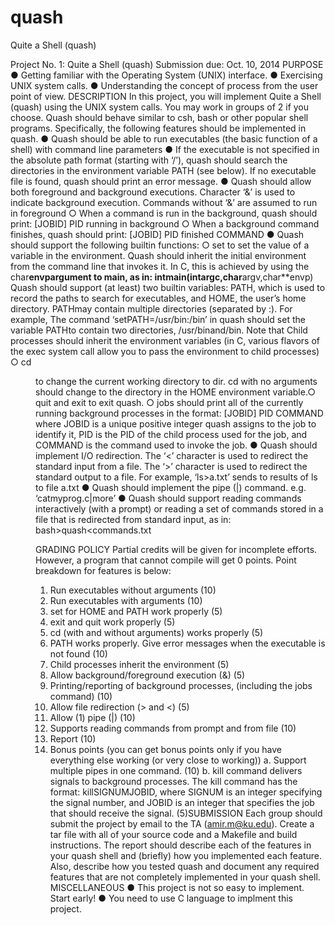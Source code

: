 quash
=====

Quite a Shell (quash)

Project No. 1: Quite a Shell (quash)
Submission due: Oct. 10, 2014
PURPOSE
● Getting familiar with the Operating System (UNIX) interface.
● Exercising UNIX system calls.
● Understanding the concept of process from the user point of view.
DESCRIPTION
In this project, you will implement Quite a Shell (quash) using the UNIX system calls. You may
work in groups of 2 if you choose. Quash should behave similar to csh, bash or other popular
shell programs. Specifically, the following features should be implemented in quash.
● Quash should be able to run executables (the basic function of a shell) with command
line parameters
● If the executable is not specified in the absolute path format (starting with ‘/’), quash
should search the directories in the environment variable PATH (see below). If no
executable file is found, quash should print an error message.
● Quash should allow both foreground and background executions. Character ‘&’ is used to
indicate background execution. Commands without ‘&’ are assumed to run in foreground
○ When a command is run in the background, quash should print:
[JOBID] PID running in background
○ When a background command finishes, quash should print:
[JOBID] PID finished COMMAND
● Quash should support the following built­in functions:
○ set to set the value of a variable in the environment. Quash should inherit the
initial environment from the command line that invokes it. In C, this is achieved by
using the char**envpargument to main, as in:
intmain(intargc,char**argv,char**envp)
Quash should support (at least) two built­in variables: PATH, which is used to
record the paths to search for executables, and HOME, the user’s home directory.
PATHmay contain multiple directories (separated by :). For example, The
command ‘setPATH=/usr/bin:/bin’ in quash should set the variable PATHto
contain two directories, /usr/binand/bin. Note that Child processes should
inherit the environment variables (in C, various flavors of the exec system call
allow you to pass the environment to child processes)
○ cd <dir> to change the current working directory to dir. cd with no arguments
should change to the directory in the HOME environment variable.○ quit and exit to exit quash.
○ jobs should print all of the currently running background processes in the format:
[JOBID] PID COMMAND
where JOBID is a unique positive integer quash assigns to the job to identify it,
PID is the PID of the child process used for the job, and COMMAND is the
command used to invoke the job.
● Quash should implement I/O redirection. The ‘<’ character is used to redirect the
standard input from a file. The ‘>’ character is used to redirect the standard output to a
file. For example, ‘ls>a.txt’ sends to results of ls to file a.txt
● Quash should implement the pipe (|) command. e.g. ‘catmyprog.c|more’
● Quash should support reading commands interactively (with a prompt) or reading a set
of commands stored in a file that is redirected from standard input, as in:
bash>quash<commands.txt

GRADING POLICY
Partial credits will be given for incomplete efforts. However, a program that cannot compile will
get 0 points. Point breakdown for features is below:
1. Run executables without arguments (10)
2. Run executables with arguments (10)
3. set for HOME and PATH work properly (5)
4. exit and quit work properly (5)
5. cd (with and without arguments) works properly (5)
6. PATH works properly. Give error messages when the executable is not found (10)
7. Child processes inherit the environment (5)
8. Allow background/foreground execution (&) (5)
9. Printing/reporting of background processes, (including the jobs command) (10)
10. Allow file redirection (> and <) (5)
11. Allow (1) pipe (|) (10)
12. Supports reading commands from prompt and from file (10)
13. Report (10)
14. Bonus points (you can get bonus points only if you have everything else working (or very
close to working))
a. Support multiple pipes in one command. (10)
b. kill command delivers signals to background processes. The kill command has
the format: killSIGNUMJOBID, where SIGNUM is an integer specifying the
signal number, and JOBID is an integer that specifies the job that should receive
the signal. (5)SUBMISSION
Each group should submit the project by email to the TA (amir.m@ku.edu). Create a tar file with
all of your source code and a Makefile and build instructions. The report should describe each of
the features in your quash shell and (briefly) how you implemented each feature. Also, describe
how you tested quash and document any required features that are not completely implemented
in your quash shell.
MISCELLANEOUS
● This project is not so easy to implement. Start early!
● You need to use C language to implment this project.
